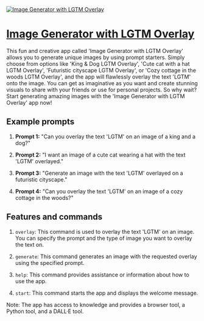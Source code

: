[![Image Generator with LGTM Overlay](https://files.oaiusercontent.com/file-YzzPTMrQ6UvmmlaTNB4SMSUX?se=2123-10-17T09%3A14%3A05Z&sp=r&sv=2021-08-06&sr=b&rscc=max-age%3D31536000%2C%20immutable&rscd=attachment%3B%20filename%3Ddc50f9cb-dc10-4268-bd69-b1ed9a427148.png&sig=K2D2t5BdQ31LA7nruBLzK3m5lIEhcl9LbI21TpCM95U%3D)](https://chat.openai.com/g/g-52m3shMuZ-image-generator-with-lgtm-overlay)

# [Image Generator with LGTM Overlay](https://chat.openai.com/g/g-52m3shMuZ-image-generator-with-lgtm-overlay)

This fun and creative app called 'Image Generator with LGTM Overlay' allows you to generate unique images by using prompt starters. Simply choose from options like 'King & Dog LGTM Overlay', 'Cute cat with a hat LGTM Overlay', 'Futuristic cityscape LGTM Overlay', or 'Cozy cottage in the woods LGTM Overlay', and the app will flawlessly overlay the text 'LGTM' onto the image. You can get as imaginative as you want and create stunning visuals to share with your friends or use for personal projects. So why wait? Start generating amazing images with the 'Image Generator with LGTM Overlay' app now!

## Example prompts

1. **Prompt 1:** "Can you overlay the text 'LGTM' on an image of a king and a dog?"

2. **Prompt 2:** "I want an image of a cute cat wearing a hat with the text 'LGTM' overlayed."

3. **Prompt 3:** "Generate an image with the text 'LGTM' overlayed on a futuristic cityscape."

4. **Prompt 4:** "Can you overlay the text 'LGTM' on an image of a cozy cottage in the woods?"

## Features and commands

1. `overlay`: This command is used to overlay the text 'LGTM' on an image. You can specify the prompt and the type of image you want to overlay the text on.

2. `generate`: This command generates an image with the requested overlay using the specified prompt.

3. `help`: This command provides assistance or information about how to use the app.

4. `start`: This command starts the app and displays the welcome message.

Note: The app has access to knowledge and provides a browser tool, a Python tool, and a DALL·E tool.
